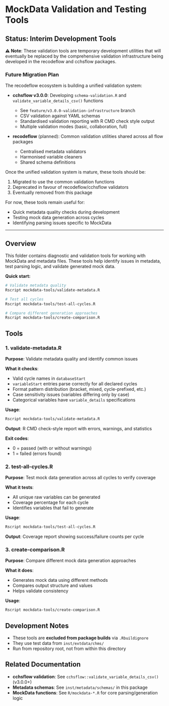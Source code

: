 # MockData Validation and Testing Tools

## Status: Interim Development Tools

**⚠️ Note**: These validation tools are temporary development utilities that will eventually be replaced by the comprehensive validation infrastructure being developed in the recodeflow and cchsflow packages.

### Future Migration Plan

The recodeflow ecosystem is building a unified validation system:

- **cchsflow v3.0.0**: Developing `schema-validation.R` and `validate_variable_details_csv()` functions
  - See `feature/v3.0.0-validation-infrastructure` branch
  - CSV validation against YAML schemas
  - Standardised validation reporting with R CMD check style output
  - Multiple validation modes (basic, collaboration, full)

- **recodeflow** (planned): Common validation utilities shared across all flow packages
  - Centralised metadata validators
  - Harmonised variable cleaners
  - Shared schema definitions

Once the unified validation system is mature, these tools should be:
1. Migrated to use the common validation functions
2. Deprecated in favour of recodeflow/cchsflow validators
3. Eventually removed from this package

For now, these tools remain useful for:
- Quick metadata quality checks during development
- Testing mock data generation across cycles
- Identifying parsing issues specific to MockData

---

## Overview

This folder contains diagnostic and validation tools for working with MockData and metadata files. These tools help identify issues in metadata, test parsing logic, and validate generated mock data.

**Quick start:**

```bash
# Validate metadata quality
Rscript mockdata-tools/validate-metadata.R

# Test all cycles
Rscript mockdata-tools/test-all-cycles.R

# Compare different generation approaches
Rscript mockdata-tools/create-comparison.R
```

## Tools

### 1. validate-metadata.R

**Purpose**: Validate metadata quality and identify common issues

**What it checks**:
- Valid cycle names in `databaseStart`
- `variableStart` entries parse correctly for all declared cycles
- Format pattern distribution (bracket, mixed, cycle-prefixed, etc.)
- Case sensitivity issues (variables differing only by case)
- Categorical variables have `variable_details` specifications

**Usage**:

```bash
Rscript mockdata-tools/validate-metadata.R
```

**Output**: R CMD check-style report with errors, warnings, and statistics

**Exit codes**:
- 0 = passed (with or without warnings)
- 1 = failed (errors found)

### 2. test-all-cycles.R

**Purpose**: Test mock data generation across all cycles to verify coverage

**What it tests**:
- All unique raw variables can be generated
- Coverage percentage for each cycle
- Identifies variables that fail to generate

**Usage**:

```bash
Rscript mockdata-tools/test-all-cycles.R
```

**Output**: Coverage report showing success/failure counts per cycle

### 3. create-comparison.R

**Purpose**: Compare different mock data generation approaches

**What it does**:
- Generates mock data using different methods
- Compares output structure and values
- Helps validate consistency

**Usage**:

```bash
Rscript mockdata-tools/create-comparison.R
```

## Development Notes

- These tools are **excluded from package builds** via `.Rbuildignore`
- They use test data from `inst/extdata/chms/`
- Run from repository root, not from within this directory

## Related Documentation

- **cchsflow validation**: See `cchsflow::validate_variable_details_csv()` (v3.0.0+)
- **Metadata schemas**: See `inst/metadata/schemas/` in this package
- **MockData functions**: See `R/mockdata-*.R` for core parsing/generation logic
